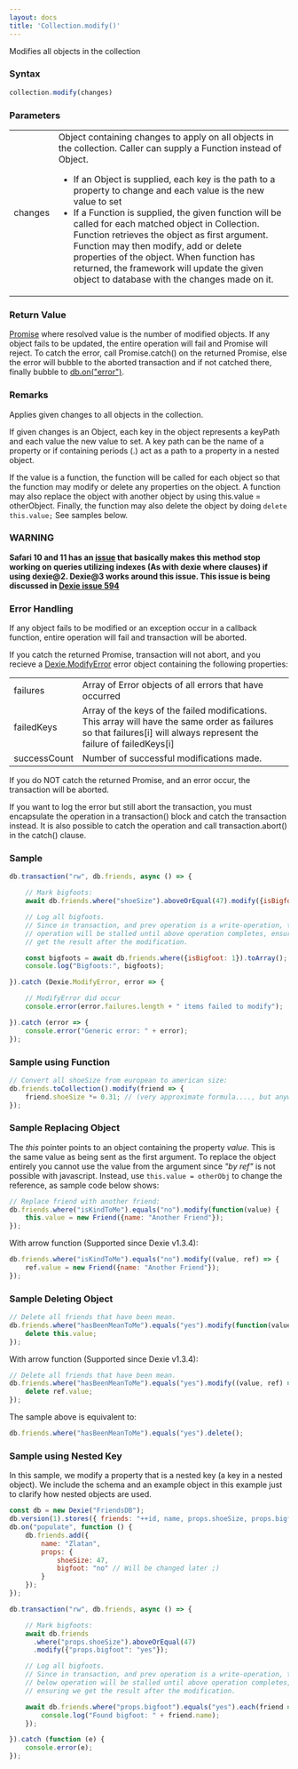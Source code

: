 ```yaml
---
layout: docs
title: 'Collection.modify()'
---
```

Modifies all objects in the collection

### Syntax

```javascript
collection.modify(changes)
```

### Parameters
<table>
<tr>
  <td>changes</td>
  <td>
    Object containing changes to apply on all objects in the collection. Caller can supply a Function instead of Object.
    <ul>
      <li>If an Object is supplied, each key is the path to a property to change and each value is the new value to set</li>
      <li>
        If a Function is supplied, the given function will be called for each matched object in Collection. Function retrieves the object as first argument. Function may then modify, add or delete properties of the object. When function has returned, the framework will update the given object to database with the changes made on it.
      </li>
    </ul>
  </td>
</tr>
</table>

### Return Value

[Promise](/docs/Promise/Promise) where resolved value is the number of modified objects. If any object fails to be updated, the entire operation will fail and Promise will reject. To catch the error, call Promise.catch() on the returned Promise, else the error will bubble to the aborted transaction and if not catched there, finally bubble to [db.on("error")](/docs/Dexie/Dexie.on.error).

### Remarks

Applies given changes to all objects in the collection.

If given changes is an Object, each key in the object represents a keyPath and each value the new value to set. A key path can be the name of a property or if containing periods (.) act as a path to a property in a nested object.

If the value is a function, the function will be called for each object so that the function may modify or delete any properties on the object. A function may also replace the object with another object by using this.value = otherObject. Finally, the function may also delete the object by doing `delete this.value;` See samples below.

### WARNING

**Safari 10 and 11 has an [issue](https://bugs.webkit.org/show_bug.cgi?id=178380) that basically makes this method stop working on queries utilizing indexes (As with dexie where clauses) if using dexie@2. Dexie@3 works around this issue. This issue is being discussed in [Dexie issue 594](https://github.com/dfahlander/Dexie.js/issues/594)**

### Error Handling

If any object fails to be modified or an exception occur in a callback function, entire operation will fail and transaction will be aborted.

If you catch the returned Promise, transaction will not abort, and you recieve a [Dexie.ModifyError](/docs/Dexie/Dexie.ModifyError) error object containing the following properties:

<table>
<tr><td>failures</td><td>Array of Error objects of all errors that have occurred</td></tr>
<tr><td>failedKeys</td><td>Array of the keys of the failed modifications. This array will have the same order as failures so that failures[i] will always represent the failure of failedKeys[i]</td></tr>
<tr><td>successCount</td><td>Number of successful modifications made.</td></tr>
</table>

If you do NOT catch the returned Promise, and an error occur, the transaction will be aborted.

If you want to log the error but still abort the transaction, you must encapsulate the operation in a transaction() block and catch the transaction instead. It is also possible to catch the operation and call transaction.abort() in the catch() clause.

### Sample

```javascript
db.transaction("rw", db.friends, async () => {

    // Mark bigfoots:
    await db.friends.where("shoeSize").aboveOrEqual(47).modify({isBigfoot: 1});

    // Log all bigfoots.
    // Since in transaction, and prev operation is a write-operation, the below
    // operation will be stalled until above operation completes, ensuring we
    // get the result after the modification.

    const bigfoots = await db.friends.where({isBigfoot: 1}).toArray();
    console.log("Bigfoots:", bigfoots);

}).catch (Dexie.ModifyError, error => {

    // ModifyError did occur
    console.error(error.failures.length + " items failed to modify");

}).catch (error => {
    console.error("Generic error: " + error);
});
```

### Sample using Function

```javascript
// Convert all shoeSize from european to american size:
db.friends.toCollection().modify(friend => {
    friend.shoeSize *= 0.31; // (very approximate formula...., but anyway...)
});
```

### Sample Replacing Object
The _this_ pointer points to an object containing the property _value_. This is the same value as being sent as the first argument. To replace the object entirely you cannot use the value from the argument since _"by ref"_ is not possible with javascript. Instead, use `this.value = otherObj` to change the reference, as sample code below shows:

```javascript
// Replace friend with another friend:
db.friends.where("isKindToMe").equals("no").modify(function(value) {
    this.value = new Friend({name: "Another Friend"});
});
```

With arrow function (Supported since Dexie v1.3.4):

```javascript
db.friends.where("isKindToMe").equals("no").modify((value, ref) => {
    ref.value = new Friend({name: "Another Friend"});
});
```

### Sample Deleting Object

```javascript
// Delete all friends that have been mean.
db.friends.where("hasBeenMeanToMe").equals("yes").modify(function(value) {
    delete this.value;
});
```

With arrow function (Supported since Dexie v1.3.4):

```javascript
// Delete all friends that have been mean.
db.friends.where("hasBeenMeanToMe").equals("yes").modify((value, ref) => {
    delete ref.value;
});
```

The sample above is equivalent to:

```javascript
db.friends.where("hasBeenMeanToMe").equals("yes").delete();
```

### Sample using Nested Key
 
In this sample, we modify a property that is a nested key (a key in a nested object). We include the schema and an example object in this example just to clarify how nested objects are used.

```javascript
const db = new Dexie("FriendsDB");
db.version(1).stores({ friends: "++id, name, props.shoeSize, props.bigfoot"});
db.on("populate", function () {
    db.friends.add({
        name: "Zlatan",
        props: {
            shoeSize: 47,
            bigfoot: "no" // Will be changed later ;)
        }
    });
});

db.transaction("rw", db.friends, async () => {

    // Mark bigfoots:
    await db.friends
      .where("props.shoeSize").aboveOrEqual(47)
      .modify({"props.bigfoot": "yes"});

    // Log all bigfoots.
    // Since in transaction, and prev operation is a write-operation, the
    // below operation will be stalled until above operation completes, 
    // ensuring we get the result after the modification.

    await db.friends.where("props.bigfoot").equals("yes").each(friend => {
        console.log("Found bigfoot: " + friend.name);
    });

}).catch (function (e) {
    console.error(e);
});
```
